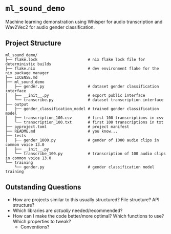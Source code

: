 # `ml_sound_demo`
Machine learning demonstration using Whisper for audio transcription and Wav2Vec2 for audio gender classification.

## Project Structure
```
ml_sound_demo/
├── flake.lock                      # nix flake lock file for deterministic builds
├── flake.nix                       # dev environment flake for the nix package manager
├── LICENSE.md
├── ml_sound_demo
│   ├── gender.py                   # dataset gender classification interface
│   ├── __init__.py                 # export public interface
│   └── transcribe.py               # dataset transcription interface
├── output
│   ├── gender_classification_model # trained gender classification model
│   ├── transcription_100.csv       # first 100 transcriptions in csv
│   └── transcription_100.txt       # first 100 transcriptions in txt
├── pyproject.toml                  # project manifest
├── README.md                       # you know...
├── tests
│   ├── gender_1000.py              # gender of 1000 audio clips in common voice 13.0
│   ├── __init__.py
│   └── transcribe_100.py           # transcription of 100 audio clips in common voice 13.0
└── training
    └── gender.py                   # gender classification model training
```

## Outstanding Questions
* How are projects similar to this usually structured? File structure? API structure?
* Which libraries are *actually* needed/recommended?
* How can I make the code better/more optimal? Which functions to use? Which properties to tweak?
    * Conventions?
